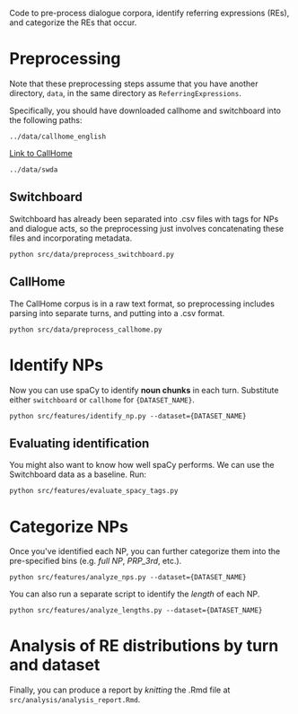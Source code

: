 Code to pre-process dialogue corpora, identify referring expressions (REs), and categorize the REs that occur.

# Preprocessing

Note that these preprocessing steps assume that you have another directory, `data`, in the same directory as `ReferringExpressions`.

Specifically, you should have downloaded callhome and switchboard into the following paths:

```../data/callhome_english```

[Link to CallHome](https://ca.talkbank.org/access/CallHome/eng.html)

```../data/swda```

## Switchboard

Switchboard has already been separated into .csv files with tags for NPs and dialogue acts, so the preprocessing just involves concatenating these files and incorporating metadata.

```
python src/data/preprocess_switchboard.py
```

## CallHome

The CallHome corpus is in a raw text format, so preprocessing includes parsing into separate turns, and putting into a .csv format.

```
python src/data/preprocess_callhome.py
```


# Identify NPs

Now you can use spaCy to identify **noun chunks** in each turn. Substitute either `switchboard` or `callhome` for `{DATASET_NAME}`. 

```
python src/features/identify_np.py --dataset={DATASET_NAME}
```

## Evaluating identification

You might also want to know how well spaCy performs. We can use the Switchboard data as a baseline. Run:

```
python src/features/evaluate_spacy_tags.py
```



# Categorize NPs

Once you've identified each NP, you can further categorize them into the pre-specified bins (e.g. *full NP*, *PRP_3rd*, etc.).

```
python src/features/analyze_nps.py --dataset={DATASET_NAME}
```

You can also run a separate script to identify the *length* of each NP.

```
python src/features/analyze_lengths.py --dataset={DATASET_NAME}
```

# Analysis of RE distributions by turn and dataset

Finally, you can produce a report by *knitting* the .Rmd file at `src/analysis/analysis_report.Rmd`. 


